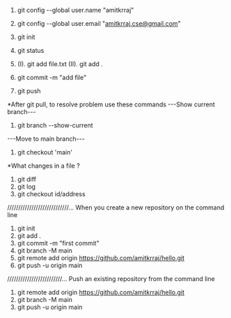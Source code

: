 1. git config --global user.name "amitkrraj"

2. git config --global user.email "amitkrraj.cse@gmail.com"

3. git init

4. git status

5. (I). git add file.txt
  (II). git add .
  
6. git commit -m "add file"

7. git push


*After git pull, to resolve problem use these commands
---Show current branch---
1. git branch --show-current


---Move to main branch---
1. git checkout 'main'

*What changes in a file ?
1. git diff
2. git log
3. git checkout id/address


////////////////////////////...
When you create a new repository on the command line

1. git init
2. git add .
3. git commit -m "first commit"
4. git branch -M main
5. git remote add origin https://github.com/amitkrraj/hello.git
6. git push -u origin main


/////////////////////////...
Push an existing repository from the command line

1. git remote add origin https://github.com/amitkrraj/hello.git
2. git branch -M main
3. git push -u origin main

